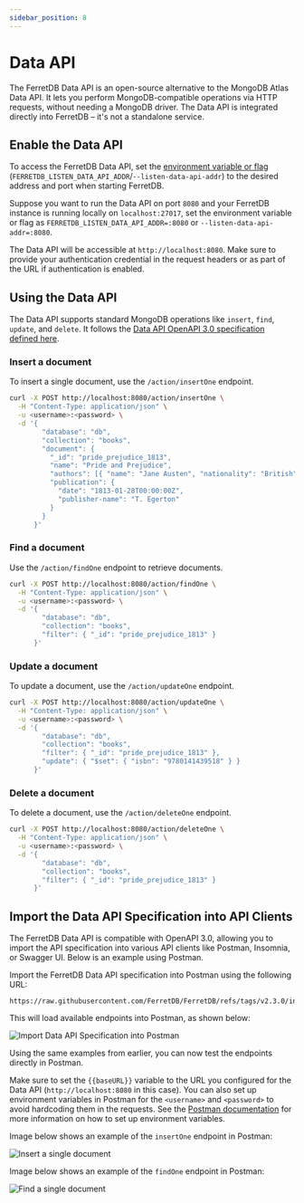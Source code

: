 ```yaml
---
sidebar_position: 8
---
```


# Data API

The FerretDB Data API is an open-source alternative to the MongoDB Atlas Data API.
It lets you perform MongoDB-compatible operations via HTTP requests, without needing a MongoDB driver.
The Data API is integrated directly into FerretDB – it's not a standalone service.

## Enable the Data API

To access the FerretDB Data API, set the [environment variable or flag](../configuration/flags.md) (`FERRETDB_LISTEN_DATA_API_ADDR`/`--listen-data-api-addr`) to the desired address and port when starting FerretDB.

Suppose you want to run the Data API on port `8080` and your FerretDB instance is running locally on `localhost:27017`, set the environment variable or flag as `FERRETDB_LISTEN_DATA_API_ADDR=:8080` or `--listen-data-api-addr=:8080`.

The Data API will be accessible at `http://localhost:8080`.
Make sure to provide your authentication credential in the request headers or as part of the URL if authentication is enabled.

## Using the Data API

The Data API supports standard MongoDB operations like `insert`, `find`, `update`, and `delete`.
It follows the [Data API OpenAPI 3.0 specification defined here](https://github.com/FerretDB/FerretDB/blob/refs/tags/v2.3.0/internal/dataapi/api/openapi.json).

### Insert a document

To insert a single document, use the `/action/insertOne` endpoint.

```sh
curl -X POST http://localhost:8080/action/insertOne \
  -H "Content-Type: application/json" \
  -u <username>:<password> \
  -d '{
        "database": "db",
        "collection": "books",
        "document": {
          "_id": "pride_prejudice_1813",
          "name": "Pride and Prejudice",
          "authors": [{ "name": "Jane Austen", "nationality": "British" }],
          "publication": {
            "date": "1813-01-28T00:00:00Z",
            "publisher-name": "T. Egerton"
          }
        }
      }'
```

### Find a document

Use the `/action/findOne` endpoint to retrieve documents.

```sh
curl -X POST http://localhost:8080/action/findOne \
  -H "Content-Type: application/json" \
  -u <username>:<password> \
  -d '{
        "database": "db",
        "collection": "books",
        "filter": { "_id": "pride_prejudice_1813" }
      }'
```

### Update a document

To update a document, use the `/action/updateOne` endpoint.

```sh
curl -X POST http://localhost:8080/action/updateOne \
  -H "Content-Type: application/json" \
  -u <username>:<password> \
  -d '{
        "database": "db",
        "collection": "books",
        "filter": { "_id": "pride_prejudice_1813" },
        "update": { "$set": { "isbn": "9780141439518" } }
      }'
```

### Delete a document

To delete a document, use the `/action/deleteOne` endpoint.

```sh
curl -X POST http://localhost:8080/action/deleteOne \
  -H "Content-Type: application/json" \
  -u <username>:<password> \
  -d '{
        "database": "db",
        "collection": "books",
        "filter": { "_id": "pride_prejudice_1813" }
      }'
```

## Import the Data API Specification into API Clients

The FerretDB Data API is compatible with OpenAPI 3.0, allowing you to import the API specification into various API clients like Postman, Insomnia, or Swagger UI.
Below is an example using Postman.

Import the FerretDB Data API specification into Postman using the following URL:

```text
https://raw.githubusercontent.com/FerretDB/FerretDB/refs/tags/v2.3.0/internal/dataapi/api/openapi.json
```

This will load available endpoints into Postman, as shown below:

![Import Data API Specification into Postman](/img/docs/import-data-api.jpg)

Using the same examples from earlier, you can now test the endpoints directly in Postman.

Make sure to set the `{{baseURL}}` variable to the URL you configured for the Data API (`http://localhost:8080` in this case).
You can also set up environment variables in Postman for the `<username>` and `<password>` to avoid hardcoding them in the requests.
See the [Postman documentation](https://learning.postman.com/docs/sending-requests/variables/environment-variables/) for more information on how to set up environment variables.

Image below shows an example of the `insertOne` endpoint in Postman:

![Insert a single document](/img/docs/insert-one.jpg)

Image below shows an example of the `findOne` endpoint in Postman:

![Find a single document](/img/docs/find-one.jpg)
